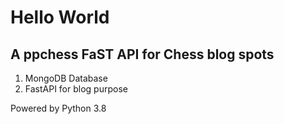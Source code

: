 Hello World
============


## A ppchess FaST API for Chess blog spots


1. MongoDB Database
2. FastAPI for blog purpose



Powered by Python 3.8
